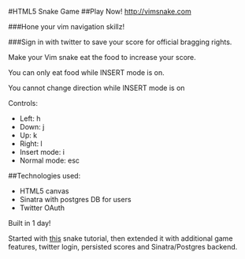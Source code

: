 #HTML5 Snake Game
##Play Now! <http://vimsnake.com>

###Hone your vim navigation skillz!

###Sign in with twitter to save your score for official bragging rights.

Make your Vim snake eat the food to increase your score.

You can only eat food while INSERT mode is on.

You cannot change direction while INSERT mode is on

Controls:

* Left: h
* Down: j
* Up: k
* Right: l
* Insert mode: i
* Normal mode: esc

##Technologies used:
* HTML5 canvas
* Sinatra with postgres DB for users
* Twitter OAuth

Built in 1 day!

Started with [this](http://thecodeplayer.com/walkthrough/html5-game-tutorial-make-a-snake-game-using-html5-canvas-jquery) snake tutorial, then extended it with additional game features, twitter login, persisted scores and Sinatra/Postgres backend.
